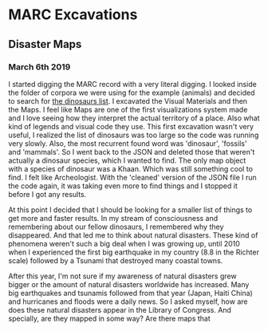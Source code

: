 # MARC Excavations
## Disaster Maps
### March 6th 2019

I started digging the MARC record with a very literal digging. I looked inside the folder of corpora we were using for the example (animals) and decided to search for [the dinosaurs list](https://github.com/dariusk/corpora/blob/master/data/animals/dinosaurs.json). I excavated the Visual Materials and then the Maps. I feel like Maps are one of the first visualizations system made and I love seeing how they interpret the actual territory of a place. Also what kind of legends and visual code they use. This first excavation wasn't very useful, I realized the list of dinosaurs was too large so the code was running very slowly. Also, the most recurrent found word was 'dinosaur', 'fossils' and 'mammals'. So I went back to the JSON and deleted those that weren't actually a dinosaur species, which I wanted to find. The only map object with a species of dinosaur was a Khaan. Which was still something cool to find. I felt like Archeologist. With the 'cleaned' version of the JSON file I run the code again, it was taking even more to find things and I stopped it before I got any results.

At this point I decided that I should be looking for a smaller list of things to get more and faster results. In my stream of consciousness and remembering about our fellow dinosaurs, I remembered why they disappeared. And that led me to think about natural disasters. These kind of phenomena weren't such a big deal when I was growing up, until 2010 when I experienced the first big earthquake in my country (8.8 in the Richter scale) followed by a Tsunami that destroyed many coastal towns.

After this year, I'm not sure if my awareness of natural disasters grew bigger or the amount of natural disasters worldwide has increased. Many big earthquakes and tsunamis followed from that year (Japan, Haiti China) and hurricanes and floods were a daily news. So I asked myself, how are does these natural disasters appear in the Library of Congress. And specially, are they mapped in some way? Are there maps that 
